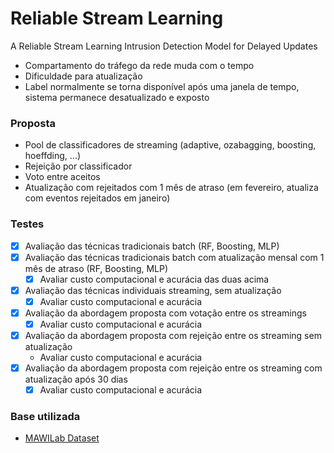 # Reliable Stream Learning 
A Reliable Stream Learning Intrusion Detection Model for Delayed Updates

- Compartamento do tráfego da rede muda com o tempo
- Dificuldade para atualização
- Label normalmente se torna disponível após uma janela de tempo, sistema permanece desatualizado e exposto
	
### Proposta
- Pool de classificadores de streaming (adaptive, ozabagging, boosting, hoeffding, ...)
- Rejeição por classificador
- Voto entre aceitos
- Atualização com rejeitados com 1 mês de atraso (em fevereiro, atualiza com eventos rejeitados em janeiro)

### Testes
- [X] Avaliação das técnicas tradicionais batch (RF, Boosting, MLP)
- [X] Avaliação das técnicas tradicionais batch com atualização mensal com 1 mês de atraso (RF, Boosting, MLP)
  - [X] Avaliar custo computacional e acurácia das duas acima
- [X] Avaliação das técnicas individuais streaming, sem atualização
  - [X] Avaliar custo computacional e acurácia
- [X] Avaliação da abordagem proposta com votação entre os streamings
  - [X] Avaliar custo computacional e acurácia
- [X] Avaliação da abordagem proposta com rejeição entre os streaming sem atualização
  - Avaliar custo computacional e acurácia
- [X] Avaliação da abordagem proposta com rejeição entre os streaming com atualização após 30 dias
  - [X] Avaliar custo computacional e acurácia

### Base utilizada
- [MAWILab Dataset](https://secplab.ppgia.pucpr.br/?q=idsovertime)
